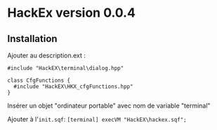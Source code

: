 # HackEx version 0.0.4

## Installation

Ajouter au description.ext :
```
#include "HackEX\terminal\dialog.hpp"

class CfgFunctions {
  #include "HackEX\HKX_cfgFunctions.hpp"
}
```

Insérer un objet "ordinateur portable" avec nom de variable "terminal"

Ajouter à l'`init.sqf`:
`[terminal] execVM "HackEX\hackex.sqf";`
